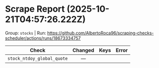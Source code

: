 # Scrape Report (2025-10-21T04:57:26.222Z)

Group: `stocks`  |  Run: https://github.com/AlbertoRoca96/scraping-checks-scheduler/actions/runs/18673334757

| Check | Changed | Keys | Error |
|---|:---:|:--|:--|
| `stock_ntdoy_global_quote` | — |  |  |
